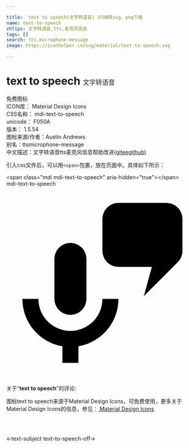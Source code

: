 ```yaml
---

title:  text to speech(文字转语音) ICON转svg、png下载
name: text-to-speech
zhTips: 文字转语音,tts,麦克风信息
tags: []
search: tts,microphone-message
image: https://iconhelper.cn/svg/material/text-to-speech.svg

---
```


# text to speech  <small style="font-size: 60%;font-weight: 100">文字转语音</small>


<div class="detail-page">
<p>
<span><span class="badge-success badge">免费图标</span> </span>
<br/>
<span>
ICON库：
<span class="badge-secondary badge">Material Design Icons</span> 
</span>
<br/>
<span>
CSS名称：
<span class="badge-secondary badge">mdi-text-to-speech</span> 
</span>
<br/>
<span>
unicode：
<span class="badge-secondary badge">F050A</span> 
<copy-btn content='F050A' btn-title=""></copy-btn>
<copy-btn :content='String.fromCodePoint(parseInt("F050A", 16))' btn-title="复制U"></copy-btn>
</span>
<br/>
<span>
版本：
<span class="badge-secondary badge">1.5.54</span> 
</span>
<br/>
<span>图标来源/作者：<span class="badge-light badge">Austin Andrews</span></span> 
<br/>
<span>别名：<span class="badge-light badge">tts</span><span class="badge-light badge">microphone-message</span></span><br/><span class="zh-detail">中文描述：<span class="badge-primary badge">文字转语音</span><span class="badge-primary badge">tts</span><span class="badge-primary badge">麦克风信息</span><span class="help-link"><span>帮助改进</span>(<a href="https://gitee.com/liuwave/icon-helper/edit/master/json/material/text-to-speech.json" target="_blank" rel="noopener noreferrer">gitee</a><a href="https://github.com/liuwave/icon-helper/edit/master/json/material/text-to-speech.json" target="_blank" rel="noopener noreferrer">github</a></span>)</span><br/>
</p>
</div>
<div class="alert alert-dark">
  <i class="mdi mdi-text-to-speech mdi-48px"></i>
  <i class="mdi mdi-text-to-speech mdi-36px"></i>
  <i class="mdi mdi-text-to-speech mdi-24px"></i>
  <i class="mdi mdi-text-to-speech mdi-18px"></i>
</div>
<div>
  <p>引入css文件后，可以用<code>&lt;span&gt;</code>包裹，放在页面中。具体如下所示：    
  </p>
  <div class="alert alert-primary" style="font-size: 14px">
    &lt;span class="mdi mdi-text-to-speech" aria-hidden="true"&gt;&lt;/span&gt;
    <copy-btn content='<span class="mdi mdi-text-to-speech" aria-hidden="true"></span>'></copy-btn>
  </div>
  <div class="alert alert-secondary">
    <i class="mdi mdi-text-to-speech"
    style="font-size: 24px"
    aria-hidden="true"></i> mdi-text-to-speech
    <copy-btn content="mdi-text-to-speech" btn-title="复制图标名称"></copy-btn>
  </div>
</div>
<div id="svg" class="svg-wrap">
<svg xmlns="http://www.w3.org/2000/svg" viewBox="0 0 24 24"><path d="M8,7A2,2 0 0,1 10,9V14A2,2 0 0,1 8,16A2,2 0 0,1 6,14V9A2,2 0 0,1 8,7M14,14C14,16.97 11.84,19.44 9,19.92V22H7V19.92C4.16,19.44 2,16.97 2,14H4A4,4 0 0,0 8,18A4,4 0 0,0 12,14H14M21.41,9.41L17.17,13.66L18.18,10H14A2,2 0 0,1 12,8V4A2,2 0 0,1 14,2H20A2,2 0 0,1 22,4V8C22,8.55 21.78,9.05 21.41,9.41Z" /></svg>
</div>
<detail full-name='mdi-text-to-speech'></detail>
<div class="icon-detail__container">
<p>关于“<b>text to speech</b>”的评论:</p>
</div>
<Vssue title="关于“text to speech”的评论" />    
<div><p>图标text to speech来源于Material Design Icons，可免费使用，更多关于 Material Design Icons的信息，参见：<a target="_blank" href="https://iconhelper.cn/material.html"> Material Design Icons</a>
</p></div>

<div style="padding:2rem 0 " class="page-nav"><p class="inner"><span class="prev">←<router-link to="/icon/text-subject.html">text-subject</router-link></span> <span class="next"><router-link to="/icon/text-to-speech-off.html">text-to-speech-off</router-link>→</span></p></div>

